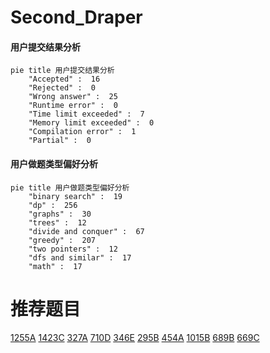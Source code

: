 # Second_Draper

<!-- tabs:start -->



#### **用户提交结果分析**

```mermaid
pie title 用户提交结果分析
    "Accepted" :  16
    "Rejected" :  0
    "Wrong answer" :  25
    "Runtime error" :  0
    "Time limit exceeded" :  7
    "Memory limit exceeded" :  0
    "Compilation error" :  1
    "Partial" :  0
```

#### **用户做题类型偏好分析**

```mermaid
pie title 用户做题类型偏好分析
    "binary search" :  19
    "dp" :  256
    "graphs" :  30
    "trees" :  12
    "divide and conquer" :  67
    "greedy" :  207
    "two pointers" :  12
    "dfs and similar" :  17
    "math" :  17
```



<!-- tabs:end -->
# 推荐题目
[1255A](https://codeforces.com/contest/1255/problem/A)
[1423C](https://codeforces.com/contest/1423/problem/C)
[327A](https://codeforces.com/contest/327/problem/A)
[710D](https://codeforces.com/contest/710/problem/D)
[346E](https://codeforces.com/contest/346/problem/E)
[295B](https://codeforces.com/contest/295/problem/B)
[454A](https://codeforces.com/contest/454/problem/A)
[1015B](https://codeforces.com/contest/1015/problem/B)
[689B](https://codeforces.com/contest/689/problem/B)
[669C](https://codeforces.com/contest/669/problem/C)
